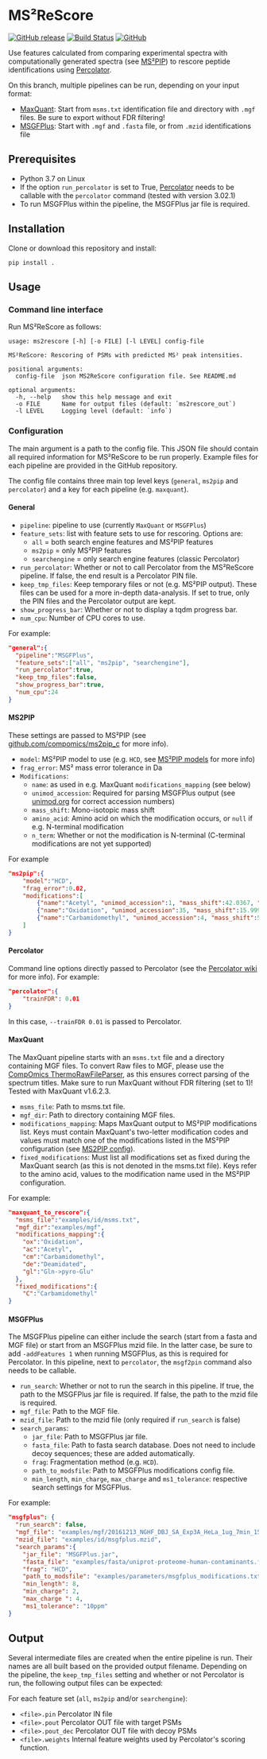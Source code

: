 # MS²ReScore
[![GitHub release](https://img.shields.io/github/release-pre/compomics/ms2rescore.svg)](https://github.com/compomics/ms2rescore/releases)
[![Build Status](https://travis-ci.org/compomics/ms2rescore.svg?branch=dev)](https://travis-ci.org/compomics/ms2rescore)
[![GitHub](https://img.shields.io/github/license/compomics/ms2pip_c.svg)](https://www.apache.org/licenses/LICENSE-2.0)

Use features calculated from comparing experimental spectra with computationally
generated spectra (see [MS²PIP](https://github.com/compomics/ms2pip_c)) to
rescore peptide identifications using
[Percolator](https://github.com/percolator/percolator/).

On this branch, multiple pipelines can be run, depending on your input format:
- [MaxQuant](https://www.maxquant.org/): Start from `msms.txt` identification
file and directory with `.mgf` files. Be sure to export without FDR filtering!
- [MSGFPlus](https://omics.pnl.gov/software/ms-gf): Start with `.mgf` and `.fasta`
file, or from `.mzid` identifications file

## Prerequisites
- Python 3.7 on Linux
- If the option `run_percolator` is set to True, [Percolator](https://github.com/percolator/percolator/) needs to be callable
with the `percolator` command (tested with version 3.02.1)
- To run MSGFPlus within the pipeline, the MSGFPlus jar file is required.

## Installation
Clone or download this repository and install:
```
pip install .
```

## Usage
### Command line interface
Run MS²ReScore as follows:
```
usage: ms2rescore [-h] [-o FILE] [-l LEVEL] config-file

MS²ReScore: Rescoring of PSMs with predicted MS² peak intensities.

positional arguments:
  config-file  json MS2ReScore configuration file. See README.md

optional arguments:
  -h, --help   show this help message and exit
  -o FILE      Name for output files (default: `ms2rescore_out`)
  -l LEVEL     Logging level (default: `info`)
  ```

### Configuration
The main argument is a path to the config file. This JSON file should contain
all required information for MS²ReScore to be run properly. Example files for
each pipeline are provided in the GitHub repository.

The config file contains three main top level keys (`general`, `ms2pip` and
`percolator`) and a key for each pipeline (e.g. `maxquant`). 

#### General
- `pipeline`: pipeline to use (currently `MaxQuant` or `MSGFPlus`)
- `feature_sets`: list with feature sets to use for rescoring. Options are:
    - `all` = both search engine features and MS²PIP features
    - `ms2pip` = only MS²PIP features
    - `searchengine` = only search engine features (classic Percolator)
- `run_percolator`: Whether or not to call Percolator from the MS²ReScore
pipeline. If false, the end result is a Percolator PIN file.
- `keep_tmp_files`: Keep temporary files or not (e.g. MS²PIP output). These
files can be used for a more in-depth data-analysis. If set to true, only the
PIN files and the Percolator output are kept.
- `show_progress_bar`: Whether or not to display a tqdm progress bar.
- `num_cpu`: Number of CPU cores to use.

For example:
```json
"general":{
  "pipeline":"MSGFPlus",
  "feature_sets":["all", "ms2pip", "searchengine"],
  "run_percolator":true,
  "keep_tmp_files":false,
  "show_progress_bar":true,
  "num_cpu":24
}
```

#### MS2PIP
These settings are passed to MS²PIP (see [github.com/compomics/ms2pip_c](https://github.com/compomics/ms2pip_c) for more info).
- `model`: MS²PIP model to use (e.g. `HCD`, see [MS²PIP models](https://github.com/compomics/ms2pip_c#mspip-models) for more info)
- `frag_error`: MS² mass error tolerance in Da
- `Modifications`: 
    - `name`: as used in e.g. MaxQuant `modifications_mapping` (see below)
    - `unimod_accession`: Required for parsing MSGFPlus output (see [unimod.org](http://www.unimod.org/) for correct accession numbers)
    - `mass_shift`: Mono-isotopic mass shift
    - `amino_acid`: Amino acid on which the modification occurs, or `null` if
    e.g. N-terminal modification
    - `n_term`: Whether or not the modification is N-terminal (C-terminal
    modifications are not yet supported)

For example
```json
"ms2pip":{
    "model":"HCD",
    "frag_error":0.02,
    "modifications":[
        {"name":"Acetyl", "unimod_accession":1, "mass_shift":42.0367, "amino_acid":null, "n_term":true},
        {"name":"Oxidation", "unimod_accession":35, "mass_shift":15.9994, "amino_acid":"M", "n_term":false},
        {"name":"Carbamidomethyl", "unimod_accession":4, "mass_shift":57.0513, "amino_acid":"C", "n_term":false}
    ]
}
```

#### Percolator
Command line options directly passed to Percolator (see the [Percolator wiki](https://github.com/percolator/percolator/wiki/Command-line-options) for more info). For
example:

```json
"percolator":{
    "trainFDR": 0.01
}
```
In this case, `--trainFDR 0.01` is passed to Percolator.

#### MaxQuant
The MaxQuant pipeline starts with an `msms.txt` file and a directory containing
MGF files. To convert Raw files to MGF, please use the
[CompOmics ThermoRawFileParser](https://github.com/compomics/ThermoRawFileParser/),
as this ensures correct parsing of the spectrum titles. Make sure to run
MaxQuant without FDR filtering (set to 1)!  
Tested with MaxQuant
v1.6.2.3.
- `msms_file`: Path to msms.txt file.
- `mgf_dir`: Path to directory containing MGF files.
- `modifications_mapping`: Maps MaxQuant output to MS²PIP modifications list.
Keys must contain MaxQuant's two-letter modification codes and values must match
one of the modifications listed in the MS²PIP configuration (see
[MS2PIP config](#MS2PIP)).
- `fixed_modifications`: Must list all modifications set as fixed during the
MaxQuant search (as this is not denoted in the msms.txt file). Keys refer to the
amino acid, values to the modification name used in the MS²PIP configuration.

For example:
```json
"maxquant_to_rescore":{
  "msms_file":"examples/id/msms.txt",
  "mgf_dir":"examples/mgf",
  "modifications_mapping":{
    "ox":"Oxidation",
    "ac":"Acetyl",
    "cm":"Carbamidomethyl",
    "de":"Deamidated",
    "gl":"Gln->pyro-Glu"
  },
  "fixed_modifications":{
    "C":"Carbamidomethyl"
}
```

#### MSGFPlus
The MSGFPlus pipeline can either include the search (start from a fasta and MGF
file) or start from an MSGFPlus mzid file. In the latter case, be sure to add
`-addFeatures 1` when running MSGFPlus, as this is required for Percolator.
In this pipeline, next to `percolator`, the `msgf2pin` command also needs to be
callable.

- `run_search`: Whether or not to run the search in this pipeline. If true, the
path to the MSGFPlus jar file is required. If false, the path to the mzid file
is required.
- `mgf_file`: Path to the MGF file.
- `mzid_file`: Path to the mzid file (only required if `run_search` is false)
- `search_params`:
    - `jar_file`: Path to MSGFPlus jar file.
    - `fasta_file`: Path to fasta search database. Does not need to include
    decoy sequences; these are added automatically.
    - `frag`: Fragmentation method (e.g. `HCD`).
    - `path_to_modsfile`: Path to MSGFPlus modifications config file.
    - `min_length`, `min_charge`, `max_charge` and `ms1_tolerance`: respective
    search settings for MSGFPlus.

For example:
```json
"msgfplus": {
  "run_search": false,
  "mgf_file": "examples/mgf/20161213_NGHF_DBJ_SA_Exp3A_HeLa_1ug_7min_15000_02.mgf",
  "mzid_file": "examples/id/msgfplus.mzid",
  "search_params":{
    "jar_file": "MSGFPlus.jar",
    "fasta_file": "examples/fasta/uniprot-proteome-human-contaminants.fasta",
    "frag": "HCD",
    "path_to_modsfile": "examples/parameters/msgfplus_modifications.txt",
    "min_length": 8,
    "min_charge": 2,
    "max_charge ": 4,
    "ms1_tolerance": "10ppm"
}
```

## Output

Several intermediate files are created when the entire pipeline is run. Their
names are all built based on the provided output filename. Depending on the
pipeline, the `keep_tmp_files` setting and whether or not Percolator is run, the
following output files can be expected:

For each feature set (`all`, `ms2pip` and/or `searchengine`):
- `<file>.pin` Percolator IN file
- `<file>.pout` Percolator OUT file with target PSMs
- `<file>.pout_dec` Percolator OUT file with decoy PSMs
- `<file>.weights` Internal feature weights used by Percolator's scoring
function.
